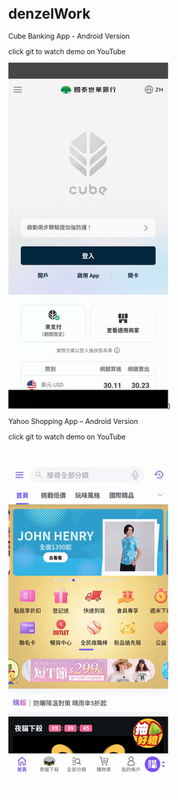 # denzelWork

Cube Banking App - Android Version

click git to watch demo on YouTube

[![Watch Demo on YouTube](./cube.gif)]([https://youtube.com/shorts/2nMNH5K_6i4))


Yahoo Shopping App – Android Version

click git to watch demo on YouTube

[![Watch Demo on YouTube](./yahoo-small.gif)](https://youtube.com/shorts/DSiBa0OO5PE)

